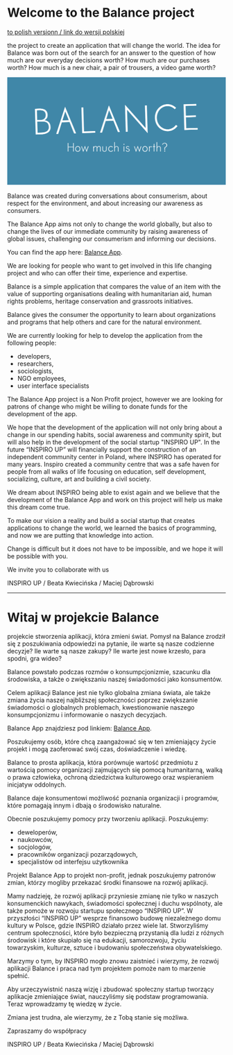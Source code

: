 # Welcome to the Balance project 

[to polish versionn / link do wersji polskiej](#Witaj-w-projekcie-Balance)

the project to create an application that will change the world. The idea for Balance was born out of the search for an answer to the question of how much are our everyday decisions worth? How much are our purchases worth? How much is a new chair, a pair of trousers, a video game worth? 

<p align="center">
<img src="https://raw.githubusercontent.com/DabTheMatt/balance/master/src/asets/balance3.png" width="600">
</p>

Balance was created during conversations about consumerism, about respect for the environment, and about increasing our awareness as consumers. 

The Balance App aims not only to change the world globally, but also to change the lives of our immediate community by raising awareness of global issues, challenging our consumerism and informing our decisions.  

You can find the app here: [Balance App](https://dabthematt.github.io/balance/).

We are looking for people who want to get involved in this life changing project and who can offer their time, experience and expertise.

Balance is a simple application that compares the value of an item  with the value of supporting organisations dealing with humanitarian aid, human rights problems, heritage conservation and grassroots initiatives.

Balance gives the consumer the opportunity to learn about organizations and programs that help others and care for the natural environment.

We are currently looking for help to develop the application from the following people:

- developers,
- researchers,
- sociologists,
- NGO employees,
- user interface specialists

The Balance App project is a Non Profit project, however we are looking for patrons of change who might be willing to donate funds for the development of the app.

We hope that the development of the application will not only bring about a change 
in our spending habits, social awareness and community spirit, but will also help in the development of the social startup "INSPIRO UP". In the future “INSPIRO UP” will financially support the construction of an independent community center in Poland, where INSPIRO has operated for many years. Inspiro created a community centre that was a safe haven for people from all walks of life focusing on education, self development, socializing, culture, art and building a civil society.

We dream about INSPIRO being able to exist again and we believe that the development of the Balance App and work on this project will help us make this dream come true.

To make our vision a reality and build a social startup that creates applications to change the world, we learned the basics of programming, and now we are putting that knowledge into action.

Change is difficult but it does not have to be impossible, and we hope it will be possible with you.

We invite you to collaborate with us 

INSPIRO UP / Beata Kwiecińska / Maciej Dąbrowski

- - - - -

# Witaj w projekcie Balance 

projekcie stworzenia aplikacji, która zmieni świat. Pomysł na Balance zrodził się z poszukiwania odpowiedzi na pytanie, ile warte są nasze codzienne decyzje? Ile warte są nasze zakupy? Ile warte jest nowe krzesło, para spodni, gra wideo?

Balance powstało podczas rozmów o konsumpcjonizmie, szacunku dla środowiska, a także o zwiększaniu naszej świadomości jako konsumentów.

Celem aplikacji Balance jest nie tylko globalna zmiana świata, ale także zmiana życia naszej najbliższej społeczności poprzez zwiększanie świadomości o globalnych problemach, kwestionowanie naszego konsumpcjonizmu i informowanie o naszych decyzjach.

Balance App znajdziesz pod linkiem: [Balance App](https://dabthematt.github.io/balance/).

Poszukujemy osób, które chcą zaangażować się w ten zmieniający życie projekt i mogą zaoferować swój czas, doświadczenie i wiedzę.

Balance to prosta aplikacja, która porównuje wartość przedmiotu z wartością pomocy organizacji zajmujących się pomocą humanitarną, walką o prawa człowieka, ochroną dziedzictwa kulturowego oraz wspieraniem inicjatyw oddolnych.

Balance daje konsumentowi możliwość poznania organizacji i programów, które pomagają innym i dbają o środowisko naturalne.

Obecnie poszukujemy pomocy przy tworzeniu aplikacji. Poszukujemy:

- deweloperów,
- naukowców,
- socjologów,
- pracowników organizacji pozarządowych,
- specjalistów od interfejsu użytkownika

Projekt Balance App to projekt non-profit, jednak poszukujemy patronów zmian, którzy mogliby przekazać środki finansowe na rozwój aplikacji.

Mamy nadzieję, że rozwój aplikacji przyniesie zmianę nie tylko w naszych konsumenckich nawykach, świadomości społecznej i duchu wspólnoty, ale także pomoże w rozwoju startupu społecznego “INSPIRO UP”. W przyszłości “INSPIRO UP” wesprze finansowo budowę niezależnego domu kultury w Polsce, gdzie INSPIRO działało przez wiele lat. Stworzyliśmy centrum społeczności, które było bezpieczną przystanią dla ludzi z różnych środowisk i które skupiało się na edukacji, samorozwoju, życiu towarzyskim, kulturze, sztuce i budowaniu społeczeństwa obywatelskiego.

Marzymy o tym, by INSPIRO mogło znowu zaistnieć i wierzymy, że rozwój aplikacji Balance i praca nad tym projektem pomoże nam to marzenie spełnić.

Aby urzeczywistnić naszą wizję i zbudować społeczny startup tworzący aplikacje zmieniające świat, nauczyliśmy się podstaw programowania. Teraz wprowadzamy tę wiedzę w życie.

Zmiana jest trudna, ale wierzymy, że z Tobą stanie się możliwa.

Zapraszamy do współpracy

INSPIRO UP / Beata Kwiecińska / Maciej Dąbrowski


